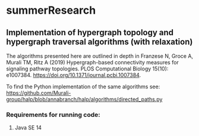 # summerResearch
## Implementation of hypergraph topology and hypergraph traversal algorithms (with relaxation) 

The algorithms presented here are outlined in depth in Franzese N, Groce A, Murali TM, Ritz A (2019) Hypergraph-based connectivity measures for signaling pathway topologies. PLOS Computational Biology 15(10): e1007384. https://doi.org/10.1371/journal.pcbi.1007384. 

To find the Python implementation of the same algorithms see: https://github.com/Murali-group/halp/blob/annabranch/halp/algorithms/directed_paths.py

### Requirements for running code: 
1. Java SE 14 


